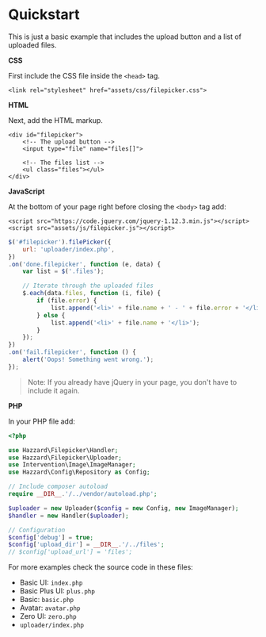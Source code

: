 # Quickstart

This is just a basic example that includes the upload button and a list of uploaded files.

__CSS__

First include the CSS file inside the `<head>` tag. 

```markup
<link rel="stylesheet" href="assets/css/filepicker.css">
```

__HTML__

Next, add the HTML markup.

```markup
<div id="filepicker">
    <!-- The upload button -->
    <input type="file" name="files[]">
    
    <!-- The files list -->
    <ul class="files"></ul>
</div>
```

__JavaScript__

At the bottom of your page right before closing the `<body>` tag add:

```markup
<script src="https://code.jquery.com/jquery-1.12.3.min.js"></script>
<script src="assets/js/filepicker.js"></script>
```

```javascript
$('#filepicker').filePicker({
    url: 'uploader/index.php',
})
.on('done.filepicker', function (e, data) {
    var list = $('.files');

    // Iterate through the uploaded files
    $.each(data.files, function (i, file) {
        if (file.error) {
            list.append('<li>' + file.name + ' - ' + file.error + '</li>');
        } else {
            list.append('<li>' + file.name + '</li>');
        }
    });
})
.on('fail.filepicker', function () {
    alert('Oops! Something went wrong.');
});
```

> Note: If you already have jQuery in your page, you don't have to include it again.

__PHP__

In your PHP file add:

```php
<?php

use Hazzard\Filepicker\Handler;
use Hazzard\Filepicker\Uploader;
use Intervention\Image\ImageManager;
use Hazzard\Config\Repository as Config;

// Include composer autoload
require __DIR__.'/../vendor/autoload.php';

$uploader = new Uploader($config = new Config, new ImageManager);
$handler = new Handler($uploader);

// Configuration
$config['debug'] = true;
$config['upload_dir'] = __DIR__.'/../files';
// $config['upload_url'] = 'files';
```

For more examples check the source code in these files: 

- Basic UI: `index.php` 
- Basic Plus UI: `plus.php`
- Basic: `basic.php`
- Avatar: `avatar.php`
- Zero UI: `zero.php`
- `uploader/index.php`